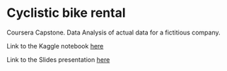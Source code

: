 # Cyclistic bike rental
Coursera Capstone. Data Analysis of actual data for a fictitious company.

Link to the Kaggle notebook [here](https://www.kaggle.com/nachoherrera/data-analysis-python)

Link to the Slides presentation [here](https://docs.google.com/presentation/d/1gtv14jN2So2StwMQC6romGxeurszSrGM5Mqsxpn3sXQ/edit?usp=sharing)

